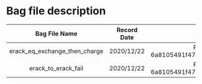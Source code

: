 # Bag file description

|         Bag File Name         | Record Date |                         Planner Info                         | Test Result |
| :---------------------------: | :---------: | :----------------------------------------------------------: | :---------: |
| erack_eq_exchange_then_charge | 2020/12/22  | PubPlanner - Commit 6a8105491f47d595ca862f7f50b941324fbd743b |    Pass     |
|      erack_to_erack_fail      | 2020/12/22  | PubPlanner - Commit 6a8105491f47d595ca862f7f50b941324fbd743b |    Pass     |
